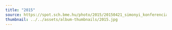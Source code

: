```yaml
---
title: "2015"
source: https://spot.sch.bme.hu/photo/2015/20150421_simonyi_konferencia
thumbnail: ../../assets/album-thumbnails/2015.jpg
---
```

